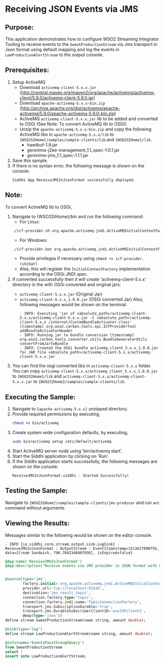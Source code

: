 # Receiving JSON Events via JMS

## Purpose:
This application demonstrates how to configure WSO2 Streaming Integrator Tooling to receive events to the `SweetProductionStream` via Jms transport in Json format using default mapping and log the events in `LowProductionAlertStream` to the output console.

## Prerequisites:
1. Setup ActiveMQ
	* Download `activemq-client-5.x.x.jar` (http://central.maven.org/maven2/org/apache/activemq/activemq-client/5.9.0/activemq-client-5.9.0.jar)
	* Download `apache-activemq-5.x.x-bin.zip` (http://archive.apache.org/dist/activemq/apache-activemq/5.9.0/apache-activemq-5.9.0-bin.zip)
	* ActiveMQ `activemq-client-5.x.x.jar` lib to be added and converted to OSGI (See Note: To convert ActiveMQ lib to OSGI).
	* Unzip the `apache-activemq-5.x.x-bin.zip` and copy the following ActiveMQ libs in `apache-activemq-5.x.x/lib` to `{WSO2SIHome}/samples/sample-clients/lib` and `{WSO2SIHome}/lib`.
		- hawtbuf-1.9.jar
		- geronimo-j2ee-management_1.1_spec-1.0.1.jar
		- geronimo-jms_1.1_spec-1.1.1.jar
2. Save this sample.
3. If there is no syntax error, the following message is shown on the console:
	```
	Siddhi App ReceiveJMSInJsonFormat successfully deployed.
	```

## Note:
To convert ActiveMQ lib to OSGI,
1. Navigate to {WSO2SIHome}/bin and run the following command:
	* For Linux:
	```bash
	./icf-provider.sh org.apache.activemq.jndi.ActiveMQInitialContextFactory <Downloaded Jar Path>/activemq-client-5.x.x.jar <Output Jar Path>
	```
	* For Windows:
	```bash
	./icf-provider.bat org.apache.activemq.jndi.ActiveMQInitialContextFactory <Downloaded Jar Path>\activemq-client-5.x.x.jar <Output Jar Path>
	```
	* Provide privileges if necessary using `chmod +x icf-provider.(sh|bat)`.
	* Also, this will register the `InitialContextFactory` implementation according to the OSGi JNDI spec.
2. If converted successfully then it will create 'activemq-client-5.x.x' directory in the <Output Jar Path> with OSGi converted and original jars:
	- `activemq-client-5.x.x.jar` (Original Jar)
	- `activemq-client-5.x.x_1.0.0.jar` (OSGi converted Jar)
	Also, following messages would be shown on the terminal.
		```
		- INFO: Executing 'jar uf <absolute_path>/activemq-client-5.x.x/activemq-client-5.x.x.jar -C <absolute_path>/activemq-client-5.x.x /internal/CustomBundleActivator.class'
		[timestamp] org.wso2.carbon.tools.spi.ICFProviderTool addBundleActivatorHeader
		- INFO: Running jar to bundle conversion [timestamp] org.wso2.carbon.tools.converter.utils.BundleGeneratorUtils convertFromJarToBundle
		- INFO: Created the OSGi bundle activemq_client_5.x.x_1.0.0.jar for JAR file <absolute_path>/activemq-client-5.x.x/activemq-client-5.x.x.jar
		```
3) You can find the osgi converted libs in `activemq-client-5.x.x` folder. You can copy `activemq-client-5.x.x/activemq_client_5.x.x_1.0.0.jar` to `{WSO2SIHome}/lib` and `activemq-client-5.x.x/activemq-client-5.x.x.jar` to `{WSO2SIHome}/samples/sample-clients/lib`.

## Executing the Sample:
1. Navigate to `{apache-activemq-5.x.x}` unzipped directory.
2. Provide required permissions by executing,
	```bash
	chmod +x bin/activemq
	```
3. Create system wide configuration defaults, by executing,
	```bash
	sudo bin/activemq setup /etc/default/activemq
	```
4. Start ActiveMQ server node using 'bin/activemq start'.
5. Start the Siddhi application by clicking on 'Run'.
6. If the Siddhi application starts successfully, the following messages are shown on the console:
	```
	ReceiveJMSInJsonFormat.siddhi - Started Successfully!
	```

## Testing the Sample:
Navigate to `{WSO2SIHome}/samples/sample-clients/jms-producer` and run `ant` command without arguments.

## Viewing the Results:
Messages similar to the following would be shown on the editor console.
```
- INFO {io.siddhi.core.stream.output.sink.LogSink} - ReceiveJMSInJsonFormat : OutputStream : Event{timestamp=1513617090756, data=[Cream Sandwich, 790.7842348407036], isExpired=false}
```

```sql
@App:name('ReceiveJMSInJsonFormat')
@App:description('Receive events via JMS provider in JSON format with default mapping and view the output on the console.')


@source(type='jms',
        factory.initial='org.apache.activemq.jndi.ActiveMQInitialContextFactory',
        provider.url='tcp://localhost:61616',
        destination='jms_result_topic',
        connection.factory.type='topic',
        connection.factory.jndi.name='TopicConnectionFactory',
        transport.jms.SubscriptionDurable='true',
        transport.jms.DurableSubscriberClientID='wso2SPclient1',
        @map(type='json'))
define stream SweetProductionStream(name string, amount double);

@sink(type='log')
define stream LowProductionAlertStream(name string, amount double);

@info(name='EventsPassthroughQuery')
from SweetProductionStream
select *
insert into LowProductionAlertStream;
```